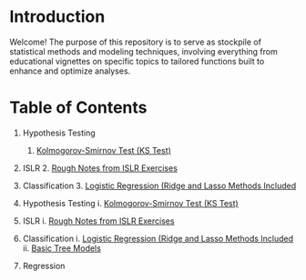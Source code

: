 # Introduction

Welcome! The purpose of this repository is to serve as stockpile of statistical methods and modeling techniques, involving everything from educational vignettes on specific topics to tailored functions built to enhance and optimize analyses. 

# Table of Contents

1. Hypothesis Testing
    1. [Kolmogorov-Smirnov Test (KS Test)](https://github.com/pmaji/stats-and-modeling/blob/master/hypothesis-tests/ks_test.md)
2. ISLR
    2. [Rough Notes from ISLR Exercises](https://github.com/pmaji/stats-and-modeling/blob/master/ISLR/islr_notebook.md)
3. Classification
    3. [Logistic Regression (Ridge and Lasso Methods Included](https://github.com/pmaji/stats-and-modeling/blob/master/classification/logit/logistic_regression.md)


1. Hypothesis Testing
    i. [Kolmogorov-Smirnov Test (KS Test)](https://github.com/pmaji/stats-and-modeling/blob/master/hypothesis-tests/ks_test.md)
2. ISLR
    i. [Rough Notes from ISLR Exercises](https://github.com/pmaji/stats-and-modeling/blob/master/ISLR/islr_notebook.md)
3. Classification
    i. [Logistic Regression (Ridge and Lasso Methods Included](https://github.com/pmaji/stats-and-modeling/blob/master/classification/logit/logistic_regression.md)
    ii. [Basic Tree Models](https://github.com/pmaji/stats-and-modeling/blob/master/classification/tree-methods/tree_methods.md)
4. Regression



